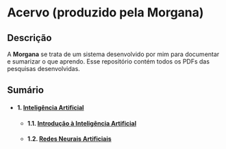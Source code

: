 # Acervo (produzido pela Morgana) 
## **Descrição**
A **Morgana** se trata de um sistema desenvolvido por mim para documentar e sumarizar o que aprendo. Esse repositório contém todos os PDFs das pesquisas desenvolvidas.

## **Sumário**

- #### 1. [Inteligência Artificial](https://github.com/gabrielcora20/Acervo/blob/main/Pesquisa%20-%20intelig%C3%AAncia%20artificial.pdf) 
    - #### 1.1. [Introdução à Inteligência Artificial](https://github.com/gabrielcora20/Acervo/blob/main/Pesquisa%20-%20introdu%C3%A7%C3%A3o%20a%20intelig%C3%AAncia%20artificial.pdf) 
    - #### 1.2. [Redes Neurais Artificiais](https://github.com/gabrielcora20/Acervo/blob/main/Pesquisa%20-%20redes%20neurais%20artificiais.pdf) 